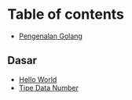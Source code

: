 # Table of contents

* [Pengenalan Golang](README.md)

## Dasar

* [Hello World](dasar/hello-world.md)
* [Tipe Data Number](dasar/tipe-data-number.md)
